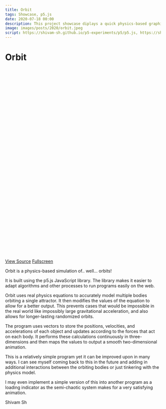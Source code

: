 ```yaml
---
title: Orbit
tags: Showcase, p5.js
date: 2020-07-18 00:00
description: This project showcase diplays a quick physics-based graphical simulation of orbiting bodies with p5.js
image: images/posts/2020/orbit.jpeg
script: https://shivam-sh.github.io/p5-experiments/p5/p5.js, https://shivam-sh.github.io/p5-experiments/sketches/orbit/sketch.js, https://shivam-sh.github.io/p5-experiments/sketches/orbit/orbiter.js, https://shivam-sh.github.io/p5-experiments/sketches/orbit/attractor.js
---
```


# Orbit

<div id="sketch" style="height: 600px; margin-bottom: 1em;"></div>
<p><a href="https://github.com/shivam-sh/p5-experiments/tree/master/sketches/orbit" class="button special" style="margin: 1em 0 0 0">View Source</a>
<a href="https://shivam-sh.github.io/p5-experiments/subpages/orbit.html" class="button" style="margin: 1em 0 0 0">Fullscreen</a></p>

Orbit is a physics-based simulation of.. well... orbits!

It is built using the p5.js JavaScript library. The library makes it easier to adapt algorithms and other processes to run programs easily on the web.

Orbit uses real physics equations to accurately model  multiple bodies orbiting a single attractor. It then modifies the values of the equation to allow for a better output. This prevents cases that would be impossible in the real world like impossibly large gravitational acceleration, and also allows for longer-lasting randomized orbits.

The program uses vectors to store the positions, velocities, and accelerations of each object and updates according to the forces that act on each body. It performs these calculations continuously in three-dimensions and then maps the values to output a smooth two-dimensional animation.

This is a relatively simple program yet it can be improved upon in many ways. I can see myself coming back to this in the future and adding in additional interactions between the orbiting bodies or just tinkering with the physics model.

I may even implement a simple version of this into another program as a loading indicator as the semi-chaotic system makes for a very satisfying animation.

Shivam Sh

<script type="text/javascript" src="https://shivam-sh.github.io/p5-experiments/p5/p5.js"></script>
<script type="text/javascript" src="https://shivam-sh.github.io/p5-experiments/sketches/orbit/sketch.js"></script>
<script type="text/javascript" src="https://shivam-sh.github.io/p5-experiments/sketches/orbit/orbiter.js"></script>
<script type="text/javascript" src="https://shivam-sh.github.io/p5-experiments/sketches/orbit/attractor.js"></script>
